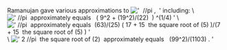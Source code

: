 Ramanujan gave various approximations to
!['  //pi ,  '](../dictionary/equation_images/1543.4..png) including: \\
![' //pi  approximately equals   ( 9\^2 + (19\^2)/(22)  ) \^(1/4) '](../dictionary/equation_images/1543.1..png)
\\
![' //pi  approximately equals  (63)/(25) ( 17 + 15  the square root of (5) )/(7 + 15  the square root of (5) ) '](../dictionary/equation_images/1543.2..png)
\\
![' 2 //pi  the square root of (2)  approximately equals   (99\^2)/(1103) . '](../dictionary/equation_images/1543.3..png)
